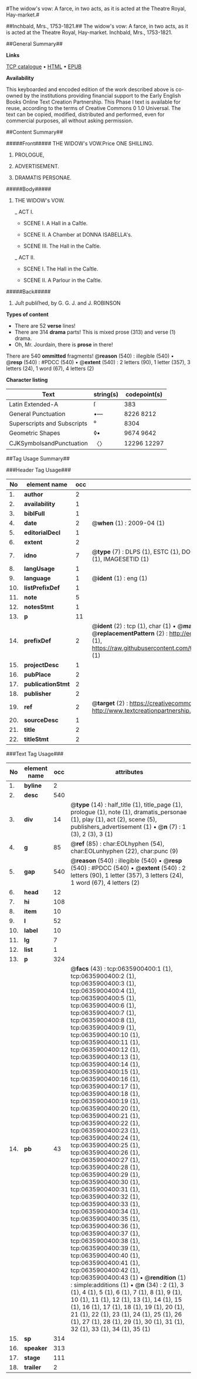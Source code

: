 #The widow's vow: A farce, in two acts, as it is acted at the Theatre Royal, Hay-market.#

##Inchbald, Mrs., 1753-1821.##
The widow's vow: A farce, in two acts, as it is acted at the Theatre Royal, Hay-market.
Inchbald, Mrs., 1753-1821.

##General Summary##

**Links**

[TCP catalogue](http://www.ota.ox.ac.uk/tcp/)  • 
[HTML](http://tei.it.ox.ac.uk/tcp/Texts-HTML/free/004/004904256.html)  • 
[EPUB](http://tei.it.ox.ac.uk/tcp/Texts-EPUB/free/004/004904256.epub)

**Availability**

This keyboarded and encoded edition of the
	       work described above is co-owned by the institutions
	       providing financial support to the Early English Books
	       Online Text Creation Partnership. This Phase I text is
	       available for reuse, according to the terms of Creative
	       Commons 0 1.0 Universal. The text can be copied,
	       modified, distributed and performed, even for
	       commercial purposes, all without asking permission.


##Content Summary##

#####Front#####
THE WIDOW's VOW.Price ONE SHILLING.
1. PROLOGUE,

1. ADVERTISEMENT.

1. DRAMATIS PERSONAE.

#####Body#####

1. THE WIDOW's VOW.

    _ ACT I.

      * SCENE I. A Hall in a Caſtle.

      * SCENE II. A Chamber at DONNA ISABELLA's.

      * SCENE III. The Hall in the Caſtle.

    _ ACT II.

      * SCENE I. The Hall in the Caſtle.

      * SCENE II. A Parlour in the Caſtle.

#####Back#####

1. Juſt publiſhed, by G. G. J. and J. ROBINSON

**Types of content**

  * There are 52 **verse** lines!
  * There are 314 **drama** parts! This is mixed prose (313) and verse (1) drama.
  * Oh, Mr. Jourdain, there is **prose** in there!

There are 540 **ommitted** fragments! 
 @__reason__ (540) : illegible (540)  •  @__resp__ (540) : #PDCC (540)  •  @__extent__ (540) : 2 letters (90), 1 letter (357), 3 letters (24), 1 word (67), 4 letters (2)

**Character listing**


|Text|string(s)|codepoint(s)|
|---|---|---|
|Latin Extended-A|ſ|383|
|General Punctuation|•—|8226 8212|
|Superscripts             and Subscripts|⁰|8304|
|Geometric Shapes|◊▪|9674 9642|
|CJKSymbolsandPunctuation|〈〉|12296 12297|

##Tag Usage Summary##

###Header Tag Usage###

|No|element name|occ|attributes|
|---|---|---|---|
|1.|__author__|2||
|2.|__availability__|1||
|3.|__biblFull__|1||
|4.|__date__|2| @__when__ (1) : 2009-04 (1)|
|5.|__editorialDecl__|1||
|6.|__extent__|2||
|7.|__idno__|7| @__type__ (7) : DLPS (1), ESTC (1), DOCNO (1), TCP (1), GALEDOCNO (1), CONTENTSET (1), IMAGESETID (1)|
|8.|__langUsage__|1||
|9.|__language__|1| @__ident__ (1) : eng (1)|
|10.|__listPrefixDef__|1||
|11.|__note__|5||
|12.|__notesStmt__|1||
|13.|__p__|11||
|14.|__prefixDef__|2| @__ident__ (2) : tcp (1), char (1)  •  @__matchPattern__ (2) : ([0-9\-]+):([0-9IVX]+) (1), (.+) (1)  •  @__replacementPattern__ (2) : http://eebo.chadwyck.com/downloadtiff?vid=$1&page=$2 (1), https://raw.githubusercontent.com/textcreationpartnership/Texts/master/tcpchars.xml#$1 (1)|
|15.|__projectDesc__|1||
|16.|__pubPlace__|2||
|17.|__publicationStmt__|2||
|18.|__publisher__|2||
|19.|__ref__|2| @__target__ (2) : https://creativecommons.org/publicdomain/zero/1.0/ (1), http://www.textcreationpartnership.org/docs/. (1)|
|20.|__sourceDesc__|1||
|21.|__title__|2||
|22.|__titleStmt__|2||


###Text Tag Usage###

|No|element name|occ|attributes|
|---|---|---|---|
|1.|__byline__|2||
|2.|__desc__|540||
|3.|__div__|14| @__type__ (14) : half_title (1), title_page (1), prologue (1), note (1), dramatis_personae (1), play (1), act (2), scene (5), publishers_advertisement (1)  •  @__n__ (7) : 1 (3), 2 (3), 3 (1)|
|4.|__g__|85| @__ref__ (85) : char:EOLhyphen (54), char:EOLunhyphen (22), char:punc (9)|
|5.|__gap__|540| @__reason__ (540) : illegible (540)  •  @__resp__ (540) : #PDCC (540)  •  @__extent__ (540) : 2 letters (90), 1 letter (357), 3 letters (24), 1 word (67), 4 letters (2)|
|6.|__head__|12||
|7.|__hi__|108||
|8.|__item__|10||
|9.|__l__|52||
|10.|__label__|10||
|11.|__lg__|7||
|12.|__list__|1||
|13.|__p__|324||
|14.|__pb__|43| @__facs__ (43) : tcp:0635900400:1 (1), tcp:0635900400:2 (1), tcp:0635900400:3 (1), tcp:0635900400:4 (1), tcp:0635900400:5 (1), tcp:0635900400:6 (1), tcp:0635900400:7 (1), tcp:0635900400:8 (1), tcp:0635900400:9 (1), tcp:0635900400:10 (1), tcp:0635900400:11 (1), tcp:0635900400:12 (1), tcp:0635900400:13 (1), tcp:0635900400:14 (1), tcp:0635900400:15 (1), tcp:0635900400:16 (1), tcp:0635900400:17 (1), tcp:0635900400:18 (1), tcp:0635900400:19 (1), tcp:0635900400:20 (1), tcp:0635900400:21 (1), tcp:0635900400:22 (1), tcp:0635900400:23 (1), tcp:0635900400:24 (1), tcp:0635900400:25 (1), tcp:0635900400:26 (1), tcp:0635900400:27 (1), tcp:0635900400:28 (1), tcp:0635900400:29 (1), tcp:0635900400:30 (1), tcp:0635900400:31 (1), tcp:0635900400:32 (1), tcp:0635900400:33 (1), tcp:0635900400:34 (1), tcp:0635900400:35 (1), tcp:0635900400:36 (1), tcp:0635900400:37 (1), tcp:0635900400:38 (1), tcp:0635900400:39 (1), tcp:0635900400:40 (1), tcp:0635900400:41 (1), tcp:0635900400:42 (1), tcp:0635900400:43 (1)  •  @__rendition__ (1) : simple:additions (1)  •  @__n__ (34) : 2 (1), 3 (1), 4 (1), 5 (1), 6 (1), 7 (1), 8 (1), 9 (1), 10 (1), 11 (1), 12 (1), 13 (1), 14 (1), 15 (1), 16 (1), 17 (1), 18 (1), 19 (1), 20 (1), 21 (1), 22 (1), 23 (1), 24 (1), 25 (1), 26 (1), 27 (1), 28 (1), 29 (1), 30 (1), 31 (1), 32 (1), 33 (1), 34 (1), 35 (1)|
|15.|__sp__|314||
|16.|__speaker__|313||
|17.|__stage__|111||
|18.|__trailer__|2||
